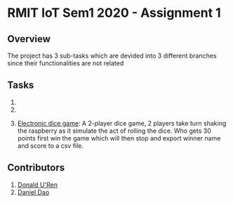 # RMIT IoT Sem1 2020 - Assignment 1

## Overview
The project has 3 sub-tasks which are devided into 3 different branches since their functionalities are not related

## Tasks
1. 

2.

3. [Electronic dice game](https://github.com/donald-uren/a1_iot/tree/roll):
A 2-player dice game, 2 players take turn shaking the raspberry as it simulate the act of rolling the dice. Who gets 30 points first win the game which will then stop and export winner name and score to a csv file.

## Contributors
1. [Donald U'Ren](https://github.com/donald-uren)
2. [Daniel Dao](https://github.com/DanDanDao)
